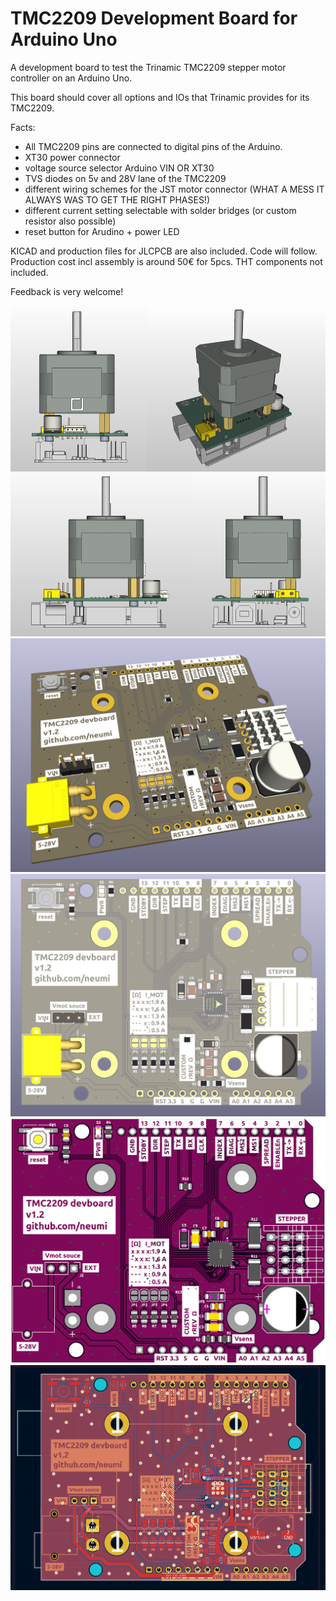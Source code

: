 # TMC2209 Development Board for Arduino Uno
A development board to test the Trinamic TMC2209 stepper motor controller on an Arduino Uno.

This board should cover all options and IOs that Trinamic provides for its TMC2209.

Facts:
 - All TMC2209 pins are connected to digital pins of the Arduino. 
 - XT30 power connector
 - voltage source selector Arduino VIN OR XT30
 - TVS diodes on 5v and 28V lane of the TMC2209
 - different wiring schemes for the JST motor connector (WHAT A MESS IT ALWAYS WAS TO GET THE RIGHT PHASES!)
 - different current setting selectable with solder bridges (or custom resistor also possible)
 - reset button for Arudino + power LED



KICAD and production files for JLCPCB are also included. Code will follow. 
Production cost incl assembly is around 50€ for 5pcs. THT components not included.

Feedback is very welcome!

<img alt="PCB assembly perspectives" src="/images/perspectives.png">
<img alt="PCB 3d view" src="/images/3d_view.png">
<img alt="top view" src="/images/top_view.png">
<img alt="top view" src="/images/order_layout.png">
<img alt="PCB layout" src="/images/layout.png">


